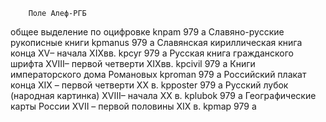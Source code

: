 		Поле Алеф-РГБ
общее выделение по оцифровке	knpam	979 а
Славяно-русские рукописные книги	kpmanus	979 а
Славянская кириллическая книга конца XV– начала XIXвв.	kpcyr	979 а
Русская книга гражданского шрифта XVIII– первой четверти XIXвв.	kpcivil	979 а
Книги императорского дома Романовых	kproman	979 а
Российский плакат конца XIX – первой четверти XX в.	kpposter	979 а
Русский лубок (народная картинка) XVIII– начала XX в.	kplubok	979 а
Географические карты России XVII – первой половины XIX в.	kpmap	979 а
